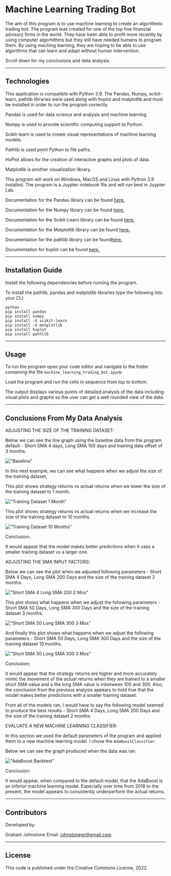 # Machine Learning Trading Bot

The aim of this program is to use machine learning to create an algorithmic trading bot. The program was created for one of the top five financial advisory firms in the world. They have been able to profit more recently by using computer algorhithms but they still have needed humans to program them. By using maching learning, they are hoping to be able to use algorithms that can learn and adapt without human intervention.

Scroll down for my conclusions and data analysis.

---

## Technologies

This application is compatible with Python 3.9.
The Pandas, Numpy, scikit-learn, pathlib libraries were used along with hvplot and matplotlib and must be installed in order to run the program correctly.


Pandas is used for data science and analysis and machine learning.

Numpy is used to provide scientific computing support to Python.

Scikit-learn is used to create visual representations of machine learning models.

Pathlib is used point Python to file paths.

HvPlot allows for the creation of interactive graphs and plots of data.

Matplotlib is another visualization library.


This program will work on Windows, MacOS and Linux with Python 3.9 installed. The program is a Juypter notebook file and will run best in Juypter Lab.

Documentation for the Pandas library can be found [here.](https://pandas.pydata.org/docs/)

Documentation for the Numpy library can be found [here.](https://numpy.org/doc/stable/)

Documentation for the Scikit-Learn library can be found [here.](https://scikit-learn.org/stable/user_guide.html)

Documentation for the Matplotlib library can be found [here.](https://matplotlib.org/stable/users/index)

Documentation for the pathlib library can be found[here.](https://docs.python.org/3/library/pathlib.html)

Documentation for hvplot can be found [here.](https://hvplot.holoviz.org)


---

## Installation Guide

Install the following dependencies before running the program.

To install the pathlib, pandas and matplotlib libraries type the following into your CLI:

```
python
pip install pandas
pip install numpy
pip install -U scikit-learn
pip install -U matplotlib
pip install hvplot
pip install pathlib
```
---

## Usage

To run the program open your code editor and navigate to the folder containing the file ```machine_learning_trading_bot.ipynb```.

Load the program and run the cells in sequence from top to bottom.

The output displays various points of detailed analysis of the data including visual plots and graphs so the user can get a well rounded view of the data.

---

## Conclusions From My Data Analysis

ADJUSTING THE SIZE OF THE TRAINING DATASET:

Below we can see the line graph using the baseline data from the program default - Short SMA 4 days, Long SMA 100 days and training data offset of 3 months.

!["Baseline"](/Screenshots/baseline_3mos.png)

In this next example, we can see what happens when we adjust the size of the training dataset. 

This plot shows strategy returns vs actual returns when we lower the size of the training dataset to 1 month.

!["Training Dataset 1 Month"](/Screenshots/training_data_1mo.png)

This plot shows strategy returns vs actual returns when we increase the size of the training dataset to 10 months.

!["Training Dataset 10 Months"](/Screenshots/training_data_10mos.png)

Conclusion:

It would appear that the model makes better predictions when it uses a smaller training dataset vs a larger one.

ADJUSTING THE SMA INPUT FACTORS:

Below we can see the plot when we adjusted following parameters - Short SMA 4 Days, Long SMA 200 Days and the size of the training dataset 2 months.

!["Short SMA 4 Long SMA 200 2 Mos"](/Screenshots/shortSMA_4_longSMA_200_2_Mos.png)

This plot shows what happens when we adjust the following parameters - Short SMA 50 Days, Long SMA 300 Days and the size of the training dataset 3 months.

!["Short SMA 50 Long SMA 300 3 Mos"](/Screenshots/shortSMA_50_longSMA_300_3_Mos.png)

And finally this plot shows what happens when we adjust the following parameters - Short SMA 50 Days, Long SMA 300 Days and the size of the training dataset 10 months.

!["Short SMA 50 Long SMA 300 3 Mos"](/Screenshots/ShortSMA50LongSMA30010Mos.png)

Conclusion:

It would appear that the strategy returns are higher and more accurately mimic the movement of the actual returns when they are trained to a smaller short SMA value and a the long SMA value is inbetween 100 and 300. Also, the conclusion from the previous analysis appears to hold true that the model makes better predictions with a smaller training dataset.

From all of the models ran, I would have to say the following model seemed to produce the best results - Short SMA 4 Days, Long SMA 200 Days and the size of the training dataset 2 months.

EVALUATE A NEW MACHINE LEARNING CLASSIFIER:

In this section we used the default parameters of the program and applied them to a new machine learning model. I chose the ```AdaBoostClassifier```.

Below we can see the graph produced when the data was ran.

!["AdaBoost Backtest"](/Screenshots/backtest.png)

Conclusion:

It would appear, when compared to the default model, that the AdaBoost is an inferior machine learning model. Especially over time from 2018 to the present, the model appears to consistently underperform the actual returns.

---

## Contributors

Developed by:

Graham Johnstone
Email: johnstonegr@gmail.com

---

## License
This code is published under the Creative Commons License, 2022.

